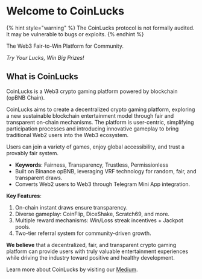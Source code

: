 # Welcome to CoinLucks

{% hint style="warning" %}
The CoinLucks protocol is not formally audited. It may be vulnerable to bugs or exploits.
{% endhint %}

The Web3 Fair-to-Win Platform for Community.

_Try Your Lucks, Win Big Prizes!_

## What is CoinLucks


CoinLucks is a Web3 crypto gaming platform powered by blockchain (opBNB Chain).

CoinLucks aims to create a decentralized crypto gaming platform, exploring a new sustainable blockchain entertainment model through fair and transparent on-chain mechanisms. The platform is user-centric, simplifying participation processes and introducing innovative gameplay to bring traditional Web2 users into the Web3 ecosystem.

Users can join a variety of games, enjoy global accessibility, and trust a provably fair system.


- **Keywords**: Fairness, Transparency, Trustless, Permissionless
- Built on Binance opBNB, leveraging VRF technology for random, fair, and transparent draws.
- Converts Web2 users to Web3 through Telegram Mini App integration.


**Key Features**:
1. On-chain instant draws ensure transparency.
2. Diverse gameplay: CoinFlip, DiceShake, Scratch69, and more.
3. Multiple reward mechanisms: Win/Loss streak incentives + Jackpot pools.
4. Two-tier referral system for community-driven growth.

**We believe** that a decentralized, fair, and transparent crypto gaming platform can provide users with truly valuable entertainment experiences while driving the industry toward positive and healthy development.


Learn more about CoinLucks by visiting our [Medium](https://medium.com/@coinlucks).
